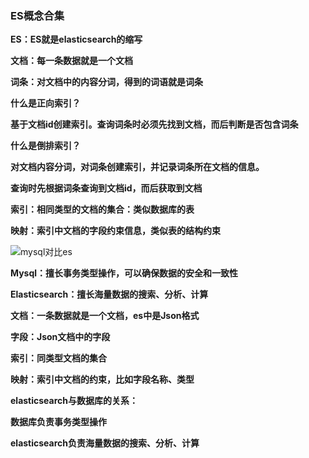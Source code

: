 ### ES概念合集



**ES：ES就是elasticsearch的缩写**



**文档：每一条数据就是一个文档**

**词条：对文档中的内容分词，得到的词语就是词条**



**什么是正向索引？**

**基于文档id创建索引。查询词条时必须先找到文档，而后判断是否包含词条**



**什么是倒排索引？**

**对文档内容分词，对词条创建索引，并记录词条所在文档的信息。**

**查询时先根据词条查询到文档id，而后获取到文档**



**索引：相同类型的文档的集合：类似数据库的表**

**映射：索引中文档的字段约束信息，类似表的结构约束**



![mysql对比es](E:\笔记整理\微服务技术\图解\mysql对比es.png)



**Mysql：擅长事务类型操作，可以确保数据的安全和一致性**

**Elasticsearch：擅长海量数据的搜索、分析、计算**

**文档：一条数据就是一个文档，es中是Json格式**

**字段：Json文档中的字段**

**索引：同类型文档的集合**

**映射：索引中文档的约束，比如字段名称、类型**

**elasticsearch与数据库的关系：**

**数据库负责事务类型操作**

**elasticsearch负责海量数据的搜索、分析、计算**